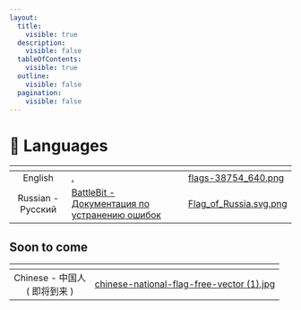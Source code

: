 ```yaml
---
layout:
  title:
    visible: true
  description:
    visible: false
  tableOfContents:
    visible: true
  outline:
    visible: false
  pagination:
    visible: false
---
```


# 💬 Languages

<table data-view="cards"><thead><tr><th align="center"></th><th data-hidden data-card-target data-type="content-ref"></th><th data-hidden data-card-cover data-type="files"></th></tr></thead><tbody><tr><td align="center">English</td><td><a href="./">.</a></td><td><a href=".gitbook/assets/flags-38754_640.png">flags-38754_640.png</a></td></tr><tr><td align="center">Russian - Русский</td><td><a href="http://127.0.0.1:5000/s/ch5a0qX1gaRruCe1aMOT/">BattleBit - Документация по устранению ошибок</a></td><td><a href=".gitbook/assets/Flag_of_Russia.svg.png">Flag_of_Russia.svg.png</a></td></tr></tbody></table>

## Soon to come

<table data-view="cards"><thead><tr><th align="center"></th><th data-hidden data-card-cover data-type="files"></th></tr></thead><tbody><tr><td align="center">Chinese - 中国人<br>( 即将到来 )</td><td><a href=".gitbook/assets/chinese-national-flag-free-vector (1).jpg">chinese-national-flag-free-vector (1).jpg</a></td></tr></tbody></table>